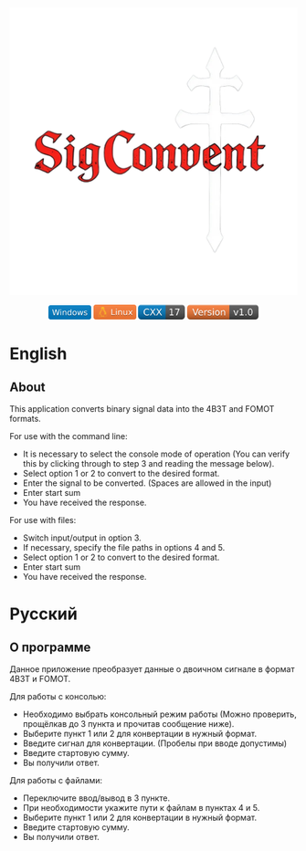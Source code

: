 <p align="center" >
    <img src="pict/SigConvent.png" alt="SigConvent">
</p>

<p align="center" >
    <img src="pict/win.svg" alt="win" width="75">
    <img src="pict/linux.svg" alt="linux" width="75">
    <img src="pict/cxx.svg" alt="cxx" width="82">
    <img src="pict/version.svg" alt="version" width="125">
</p>

# English

## About

This application converts binary signal data into the 4B3T and FOMOT formats.<br>

For use with the command line:

* It is necessary to select the console mode of operation (You can verify this by clicking through to step 3 and reading the message below).
* Select option 1 or 2 to convert to the desired format.
* Enter the signal to be converted. (Spaces are allowed in the input)
* Enter start sum
* You have received the response.


For use with files:

* Switch input/output in option 3.
* If necessary, specify the file paths in options 4 and 5.
* Select option 1 or 2 to convert to the desired format.
* Enter start sum
* You have received the response.


# Русский

## О программе

Данное приложение преобразует данные о двоичном сигнале в формат 4B3T и FOMOT.<br>

Для работы с консолью:

* Необходимо выбрать консольный режим работы (Можно проверить, прощёлкав до 3 пункта и прочитав сообщение ниже).
* Выберите пункт 1 или 2 для конвертации в нужный формат.
* Введите сигнал для конвертации. (Пробелы при вводе допустимы)
* Введите стартовую сумму.
* Вы получили ответ.


Для работы с файлами:

* Переключите ввод/вывод в 3 пункте.
* При необходимости укажите пути к файлам в пунктах 4 и 5.
* Выберите пункт 1 или 2 для конвертации в нужный формат.
* Введите стартовую сумму.
* Вы получили ответ.